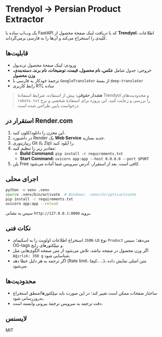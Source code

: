 # Trendyol → Persian Product Extractor

یک وب‌اپ ساده با FastAPI که با دریافت لینک صفحهٔ محصول از **Trendyol**، اطلاعات کلیدی را استخراج می‌کند و آن‌ها را به فارسی برمی‌گرداند.

## قابلیت‌ها
- ورودی: لینک صفحهٔ محصول ترندیول
- خروجی: جدول شامل **عکس، نام محصول، قیمت، توضیحات، نام برند، دسته‌بندی، وزن محصول**
- ترجمهٔ خودکار به فارسی با `GoogleTranslator` از بستهٔ `deep-translator`
- رابط کاربری RTL ساده

> **هشدار حقوقی:** پیش از استفاده، شرایط استفادهٔ Trendyol و محدودیت‌های `robots.txt` را بررسی و رعایت کنید. این پروژه برای استفادهٔ شخصی و نرخ درخواست پایین طراحی شده است.

## استقرار در Render.com
1. این مخزن را دانلود/کلون کنید.
2. در داشبورد Render یک **Web Service** جدید بسازید.
3. ریپازیتوری Git (یا Zip) را آپلود کنید.
4. مقادیر زیر را تنظیم کنید:
   - **Build Command:** `pip install -r requirements.txt`
   - **Start Command:** `uvicorn app:app --host 0.0.0.0 --port $PORT`
5. پلن Free کافی است. بعد از استقرار، آدرس سرویس شما آماده می‌شود.

## اجرای محلی
```bash
python -m venv .venv
source .venv/bin/activate  # Windows: .venv\Scripts\activate
pip install -r requirements.txt
uvicorn app:app --reload
```
سپس به نشانی `http://127.0.0.1:8000` بروید.

## نکات فنی
- استخراج اطلاعات اولویت را به اسکیما‌ی `JSON-LD` نوع `Product` می‌دهد؛ سپس OG-tags و سِلِکتورهای رایج.
- اگر وزن محصول در صفحه نباشد، تلاش می‌شود از متن صفحه الگوی‌هایی مثل `Ağırlık: 350 g` شناسایی شود.
- اگر ترجمه به هر دلیل خطا دهد (Rate limit، کپچا، …)، متن اصلی نمایش داده می‌شود.

## محدودیت‌ها
- ساختار صفحات ممکن است تغییر کند؛ در این صورت باید سِلِکتورها/منطق استخراج به‌روزرسانی شود.
- دقت ترجمه به سرویس ترجمهٔ بیرونی وابسته است.

## لایسنس
MIT
